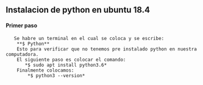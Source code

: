 ## Instalacion de python en ubuntu 18.4 ##
   #### Primer paso ###
       Se habre un terminal en el cual se coloca y se escribe:
        **$ Python**
        Esto para verificar que no tenemos pre instalado python en nuestra computadora. 
        El siguiente paso es colocar el comando:
           *$ sudo apt install python3.6*
        Finalmente colocamos:
            *$ python3 --version*

